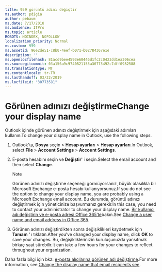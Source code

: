 ```yaml
---
title: 959 görüntü adını değiştir
ms.author: pdigia
author: pebaum
ms.date: 7/17/2018
ms.audience: ITPro
ms.topic: article
ROBOTS: NOINDEX, NOFOLLOW
localization_priority: Normal
ms.custom: 959
ms.assetid: 96e2de51-c8b0-4eef-b071-b02784367e1e
description: ''
ms.openlocfilehash: 81acd9bee4593e60446d1fc2c0422dd1ea306cea
ms.sourcegitcommit: 03a156a9c9740521155a30775492c7dff0982588
ms.translationtype: MT
ms.contentlocale: tr-TR
ms.lasthandoff: 03/22/2019
ms.locfileid: "30773581"
---
```

# <a name="change-your-display-name"></a><span data-ttu-id="318a4-102">Görünen adınızı değiştirme</span><span class="sxs-lookup"><span data-stu-id="318a4-102">Change your display name</span></span>
  
<span data-ttu-id="318a4-103">Outlook içinde görünen adınızı değiştirmek için aşağıdaki adımları kullanın.</span><span class="sxs-lookup"><span data-stu-id="318a4-103">To change your display name in Outlook, use the following steps.</span></span>
  
1. <span data-ttu-id="318a4-104">Outlook'ta, **Dosya** seçin \> **Hesap ayarları** \> **Hesap ayarları**.</span><span class="sxs-lookup"><span data-stu-id="318a4-104">In Outlook, select **File** \> **Account Settings** \> **Account Settings**.</span></span>
    
2. <span data-ttu-id="318a4-105">E-posta hesabını seçin ve **Değiştir**' i seçin.</span><span class="sxs-lookup"><span data-stu-id="318a4-105">Select the email account and then select **Change**.</span></span>
    
    > [!NOTE]
    > <span data-ttu-id="318a4-106">Görünen adınızı değiştirme seçeneği görmüyorsanız, büyük olasılıkla bir Microsoft Exchange e-posta hesabı kullanıyorsunuz.</span><span class="sxs-lookup"><span data-stu-id="318a4-106">If you do not see the option to change your display name, you are probably using a Microsoft Exchange email account.</span></span> <span data-ttu-id="318a4-107">Bu durumda, görüntü adınızı değiştirmek için yöneticinize başvurmanız gerekir.</span><span class="sxs-lookup"><span data-stu-id="318a4-107">In this case, you need to contact your administrator to change your display name.</span></span> <span data-ttu-id="318a4-108">[Bir kullanıcı adı değiştirin ve e-posta adresi Office 365'te](https://support.office.com/article/fb5ac074-e203-4e1f-9843-b9d1a3e03297.aspx)bakın.</span><span class="sxs-lookup"><span data-stu-id="318a4-108">See [Change a user name and email address in Office 365](https://support.office.com/article/fb5ac074-e203-4e1f-9843-b9d1a3e03297.aspx).</span></span> 
  
3. <span data-ttu-id="318a4-109">Görünen adınızı değiştirdikten sonra değişiklikleri kaydetmek için **Tamam** ' ı tıklatın.</span><span class="sxs-lookup"><span data-stu-id="318a4-109">After you've changed your display name, click **OK** to save your changes.</span></span> <span data-ttu-id="318a4-110">Bu, değişikliklerinizin kuruluşunuzda yansıtmak birkaç saat sürebilir.</span><span class="sxs-lookup"><span data-stu-id="318a4-110">It can take a few hours for your changes to reflect throughout your organization.</span></span> 
    
<span data-ttu-id="318a4-111">Daha fazla bilgi için bkz: [e-posta alıcılarına görünen adı değiştirme](https://support.office.com/article/2b53331a-ba2a-4803-88dc-ac9fe376c8a9.aspx).</span><span class="sxs-lookup"><span data-stu-id="318a4-111">For more information, see [Change the display name that email recipients see](https://support.office.com/article/2b53331a-ba2a-4803-88dc-ac9fe376c8a9.aspx).</span></span>
  

